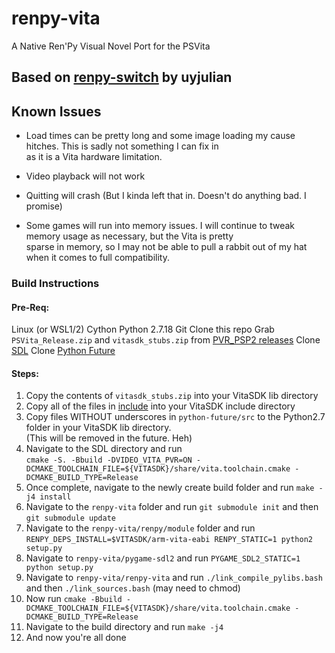 # renpy-vita
A Native Ren'Py Visual Novel Port for the PSVita

## Based on [renpy-switch](https://github.com/uyjulian/renpy-switch/) by uyjulian

## Known Issues
- Load times can be pretty long and some image loading my cause hitches. This is sadly not something I can fix in<br>
as it is a Vita hardware limitation.

- Video playback will not work

- Quitting will crash (But I kinda left that in. Doesn't do anything bad. I promise)

- Some games will run into memory issues. I will continue to tweak memory usage as necessary, but the Vita is pretty<br>
sparse in memory, so I may not be able to pull a rabbit out of my hat when it comes to full compatibility.



### Build Instructions 

#### Pre-Req: 
Linux (or WSL1/2) 
Cython 
Python 2.7.18
Git
Clone this repo
Grab `PSVita_Release.zip` and `vitasdk_stubs.zip` from [PVR_PSP2 releases](https://github.com/GrapheneCt/PVR_PSP2/releases)
Clone [SDL](https://github.com/libsdl-org/SDL)
Clone [Python Future](https://github.com/PythonCharmers/python-future)

#### Steps:
1. Copy the contents of `vitasdk_stubs.zip` into your VitaSDK lib directory
2. Copy all of the files in [include](https://github.com/GrapheneCt/PVR_PSP2/tree/main/include) into your VitaSDK include directory
3. Copy files WITHOUT underscores in `python-future/src` to the Python2.7 folder in your VitaSDK lib directory.<br>(This will be removed in the future. Heh)
4. Navigate to the SDL directory and run<br>`cmake -S. -Bbuild -DVIDEO_VITA_PVR=ON -DCMAKE_TOOLCHAIN_FILE=${VITASDK}/share/vita.toolchain.cmake -DCMAKE_BUILD_TYPE=Release`
5. Once complete, navigate to the newly create build folder and run `make -j4 install`
6. Navigate to the `renpy-vita` folder and run `git submodule init` and then `git submodule update`
6. Navigate to the `renpy-vita/renpy/module` folder and run `RENPY_DEPS_INSTALL=$VITASDK/arm-vita-eabi RENPY_STATIC=1 python2 setup.py`
7. Navigate to `renpy-vita/pygame-sdl2` and run `PYGAME_SDL2_STATIC=1 python setup.py`
8. Navigate to `renpy-vita/renpy-vita` and run `./link_compile_pylibs.bash` and then `./link_sources.bash` (may need to chmod)
9. Now run `cmake -Bbuild -DCMAKE_TOOLCHAIN_FILE=${VITASDK}/share/vita.toolchain.cmake -DCMAKE_BUILD_TYPE=Release`
10. Navigate to the build directory and run `make -j4`
11. And now you're all done



